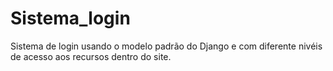 # Sistema_login
Sistema de login usando o modelo padrão do Django e com diferente nivéis de acesso aos recursos dentro do site.
